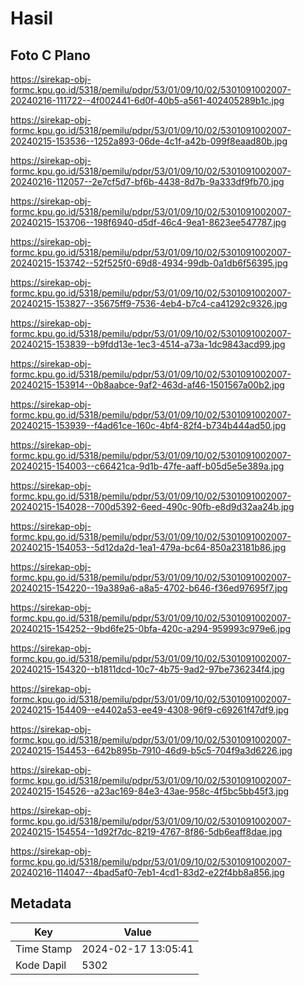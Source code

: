 # Hasil

## Foto C Plano

https://sirekap-obj-formc.kpu.go.id/5318/pemilu/pdpr/53/01/09/10/02/5301091002007-20240216-111722--4f002441-6d0f-40b5-a561-402405289b1c.jpg

https://sirekap-obj-formc.kpu.go.id/5318/pemilu/pdpr/53/01/09/10/02/5301091002007-20240215-153536--1252a893-06de-4c1f-a42b-099f8eaad80b.jpg

https://sirekap-obj-formc.kpu.go.id/5318/pemilu/pdpr/53/01/09/10/02/5301091002007-20240216-112057--2e7cf5d7-bf6b-4438-8d7b-9a333df9fb70.jpg

https://sirekap-obj-formc.kpu.go.id/5318/pemilu/pdpr/53/01/09/10/02/5301091002007-20240215-153706--198f6940-d5df-46c4-9ea1-8623ee547787.jpg

https://sirekap-obj-formc.kpu.go.id/5318/pemilu/pdpr/53/01/09/10/02/5301091002007-20240215-153742--52f525f0-69d8-4934-99db-0a1db6f56395.jpg

https://sirekap-obj-formc.kpu.go.id/5318/pemilu/pdpr/53/01/09/10/02/5301091002007-20240215-153827--35675ff9-7536-4eb4-b7c4-ca41292c9326.jpg

https://sirekap-obj-formc.kpu.go.id/5318/pemilu/pdpr/53/01/09/10/02/5301091002007-20240215-153839--b9fdd13e-1ec3-4514-a73a-1dc9843acd99.jpg

https://sirekap-obj-formc.kpu.go.id/5318/pemilu/pdpr/53/01/09/10/02/5301091002007-20240215-153914--0b8aabce-9af2-463d-af46-1501567a00b2.jpg

https://sirekap-obj-formc.kpu.go.id/5318/pemilu/pdpr/53/01/09/10/02/5301091002007-20240215-153939--f4ad61ce-160c-4bf4-82f4-b734b444ad50.jpg

https://sirekap-obj-formc.kpu.go.id/5318/pemilu/pdpr/53/01/09/10/02/5301091002007-20240215-154003--c66421ca-9d1b-47fe-aaff-b05d5e5e389a.jpg

https://sirekap-obj-formc.kpu.go.id/5318/pemilu/pdpr/53/01/09/10/02/5301091002007-20240215-154028--700d5392-6eed-490c-90fb-e8d9d32aa24b.jpg

https://sirekap-obj-formc.kpu.go.id/5318/pemilu/pdpr/53/01/09/10/02/5301091002007-20240215-154053--5d12da2d-1ea1-479a-bc64-850a23181b86.jpg

https://sirekap-obj-formc.kpu.go.id/5318/pemilu/pdpr/53/01/09/10/02/5301091002007-20240215-154220--19a389a6-a8a5-4702-b646-f36ed97695f7.jpg

https://sirekap-obj-formc.kpu.go.id/5318/pemilu/pdpr/53/01/09/10/02/5301091002007-20240215-154252--9bd6fe25-0bfa-420c-a294-959993c979e6.jpg

https://sirekap-obj-formc.kpu.go.id/5318/pemilu/pdpr/53/01/09/10/02/5301091002007-20240215-154320--b1811dcd-10c7-4b75-9ad2-97be736234f4.jpg

https://sirekap-obj-formc.kpu.go.id/5318/pemilu/pdpr/53/01/09/10/02/5301091002007-20240215-154409--e4402a53-ee49-4308-96f9-c69261f47df9.jpg

https://sirekap-obj-formc.kpu.go.id/5318/pemilu/pdpr/53/01/09/10/02/5301091002007-20240215-154453--642b895b-7910-46d9-b5c5-704f9a3d6226.jpg

https://sirekap-obj-formc.kpu.go.id/5318/pemilu/pdpr/53/01/09/10/02/5301091002007-20240215-154526--a23ac169-84e3-43ae-958c-4f5bc5bb45f3.jpg

https://sirekap-obj-formc.kpu.go.id/5318/pemilu/pdpr/53/01/09/10/02/5301091002007-20240215-154554--1d92f7dc-8219-4767-8f86-5db6eaff8dae.jpg

https://sirekap-obj-formc.kpu.go.id/5318/pemilu/pdpr/53/01/09/10/02/5301091002007-20240216-114047--4bad5af0-7eb1-4cd1-83d2-e22f4bb8a856.jpg


## Metadata

| Key        | Value               |
| ---------- | ------------------- |
| Time Stamp | 2024-02-17 13:05:41 |
| Kode Dapil | 5302                |



